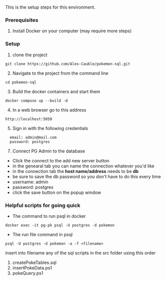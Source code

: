 This is the setup steps for this environment.
### Prerequisites
1. Install Docker on your computer (may require more steps)

### Setup
1. clone the project
```
git clone https://github.com/Alex-Cauble/pokemon-sql.git
```

2. Navigate to the project from the command line
  ```
cd pokemon-sql
```
3. Build the docker containers and start them
```
docker compose up --build -d
```
4. In a web browser go to this address
```
http://localhost:5050
```
5. Sign in with the following credentials
```
  email: admin@mail.com
  password: postgres
```

7. Connect PG Admin to the database
  * Click the connect to the add new server button
  * in the genearal tab you can name the connection whatever you'd like
  * in the connection tab the **host name/address** needs to be **db**
  * be sure to save the db password so you don't have to do this every time
  * username: admin
  * password: postgres
  * click the save button on the popup window

### Helpful scripts for going quick
* The command to run psql in docker
```
docker exec -it pg-pk psql -U postgres -d pokemon
```

* The run file command in psql
```
psql -U postgres -d pokemon -a -f <filename>
```
insert into filename any of the sql scripts in the src folder using this order
1. createPokeTables.sql
2. insertPokeData.ps1
3. pokeQuery.ps1
